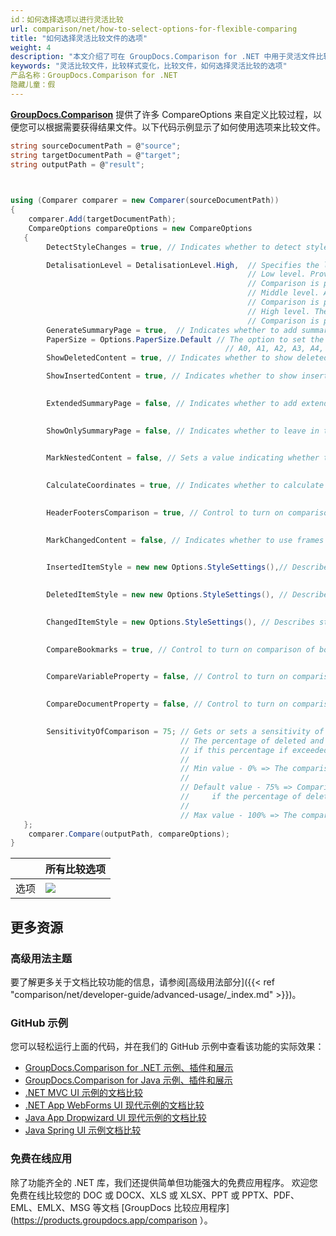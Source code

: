 ```yaml
---
id：如何选择选项以进行灵活比较
url: comparison/net/how-to-select-options-for-flexible-comparing
title: "如何选择灵活比较文件的选项"
weight: 4
description: "本文介绍了可在 GroupDocs.Comparison for .NET 中用于灵活文件比较的选项"
keywords: "灵活比较文件，比较样式变化，比较文件，如何选择灵活比较的选项"
产品名称：GroupDocs.Comparison for .NET
隐藏儿童：假
---
```


**[GroupDocs.Comparison](https://products.groupdocs.com/comparison/net)** 提供了许多 CompareOptions 来自定义比较过程，以便您可以根据需要获得结果文件。以下代码示例显示了如何使用选项来比较文件。

```csharp
string sourceDocumentPath = @"source"; 
string targetDocumentPath = @"target"; 
string outputPath = @"result";     

            

using (Comparer comparer = new Comparer(sourceDocumentPath))
{
    comparer.Add(targetDocumentPath);
    CompareOptions compareOptions = new CompareOptions
   {
        DetectStyleChanges = true, // Indicates whether to detect style changes or not.       

        DetalisationLevel = DetalisationLevel.High,  // Specifies the level of comparison details.
                                                     // Low level. Provides the best speed comparison sacrificing comparison quality. 
                                                     // Comparison is perfromed per-word.
                                                     // Middle level. A reasonable compromise between comparison speed and quality. 
                                                     // Comparison is perfromed per-character, but ignoring character case and spaces count.
                                                     // High level. The best comparison quality, but the lowest speed.
                                                     // Comparison is perfromed per-character considering character case and spaces count.
        GenerateSummaryPage = true,  // Indicates whether to add summary page with detected changes statistics to resultant document or not.
        PaperSize = Options.PaperSize.Default // The option to set the Paper size of the result document after comparison.
                                                // A0, A1, A2, A3, A4, A5, A6, A7, A8
        ShowDeletedContent = true, // Indicates whether to show deleted components in resultant document or not.

        ShowInsertedContent = true, // Indicates whether to show inserted components in resultant document or not.
        

        ExtendedSummaryPage = false, // Indicates whether to add extended file comparison information to the summary page or not.
        

        ShowOnlySummaryPage = false, // Indicates whether to leave in the resulting document only a page with statistics of detected changes in the resultindocument or not.
        

        MarkNestedContent = false, // Sets a value indicating whether to mark the children of the deleted or inserted element as deleted or inserted.
        

        CalculateCoordinates = true, // Indicates whether to calculate coordinates for changed components.
        

        HeaderFootersComparison = true, // Control to turn on comparison of header/footer contents.
        

        MarkChangedContent = false, // Indicates whether to use frames for shapes in Word Processing and for rectangles in Image documents. 
        

        InsertedItemStyle = new new Options.StyleSettings(),// Describes style for inserted components.
        

        DeletedItemStyle = new new Options.StyleSettings(), // Describes style for deleted components.
        

        ChangedItemStyle = new Options.StyleSettings(), // Describes style for changed components.
        

        CompareBookmarks = true, // Control to turn on comparison of bookmarks in Word format.
        

        CompareVariableProperty = false, // Control to turn on comparison of variables properties in Word format.
        

        CompareDocumentProperty = false, // Control to turn on comparison of built and custom properties in Word format.
        

        SensitivityOfComparison = 75; // Gets or sets a sensitivity of comparison.
                                      // The percentage of deleted and inserted elements of two compared objects in relation to all elements of these objects.
                                      // if this percentage if exceeded, the object aren't compared but are considered completely inserted and deleted.
                                      //
                                      // Min value - 0% => The comparison doesn't occur for any length of the common subsequence of two compared object.
                                      //
                                      // Default value - 75% => Comparison occurs
                                      //     if the percentage of deleted and inserted elements of two compared object with respect to all elements of these objects isn't more then 75.
                                      //
                                      // Max value - 100% => The comparison occurs at any length of the common subsequence of two compared objects.
   };
    comparer.Compare(outputPath, compareOptions);
}


```

| |所有比较选项 |
| --- | --- |
|选项 | ![](comparison/net/images/how-to-select-options-for-flexible-comparing-1.png)|


## 更多资源
### 高级用法主题
要了解更多关于文档比较功能的信息，请参阅[高级用法部分]({{< ref "comparison/net/developer-guide/advanced-usage/_index.md" >}})。

### GitHub 示例
您可以轻松运行上面的代码，并在我们的 GitHub 示例中查看该功能的实际效果：
* [GroupDocs.Comparison for .NET 示例、插件和展示](https://github.com/groupdocs-comparison/GroupDocs.Comparison-for-.NET)
* [GroupDocs.Comparison for Java 示例、插件和展示](https://github.com/groupdocs-comparison/GroupDocs.Comparison-for-Java)
* [.NET MVC UI 示例的文档比较](https://github.com/groupdocs-comparison/GroupDocs.Comparison-for-.NET-MVC)
* [.NET App WebForms UI 现代示例的文档比较](https://github.com/groupdocs-comparison/GroupDocs.Comparison-for-.NET-WebForms)
* [Java App Dropwizard UI 现代示例的文档比较](https://github.com/groupdocs-comparison/GroupDocs.Comparison-for-Java-Dropwizard)
* [Java Spring UI 示例文档比较](https://github.com/groupdocs-comparison/GroupDocs.Comparison-for-Java-Spring)
    

### 免费在线应用
除了功能齐全的 .NET 库，我们还提供简单但功能强大的免费应用程序。
欢迎您免费在线比较您的 DOC 或 DOCX、XLS 或 XLSX、PPT 或 PPTX、PDF、EML、EMLX、MSG 等文档 [GroupDocs 比较应用程序](https://products.groupdocs.app/comparison ）。

